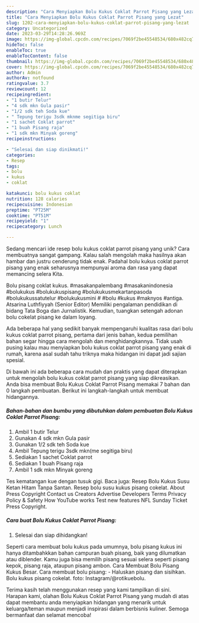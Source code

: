 ```yaml
---
description: "Cara Menyiapkan Bolu Kukus Coklat Parrot Pisang yang Lezat"
title: "Cara Menyiapkan Bolu Kukus Coklat Parrot Pisang yang Lezat"
slug: 1202-cara-menyiapkan-bolu-kukus-coklat-parrot-pisang-yang-lezat
category: Uncategorized
date: 2023-03-29T14:28:26.969Z
image: https://img-global.cpcdn.com/recipes/7069f2be45548534/680x482cq70/bolu-kukus-coklat-parrot-pisang-foto-resep-utama.jpg
hideToc: false
enableToc: true
enableTocContent: false
thumbnail: https://img-global.cpcdn.com/recipes/7069f2be45548534/680x482cq70/bolu-kukus-coklat-parrot-pisang-foto-resep-utama.jpg
cover: https://img-global.cpcdn.com/recipes/7069f2be45548534/680x482cq70/bolu-kukus-coklat-parrot-pisang-foto-resep-utama.jpg
author: Admin
authorAv: notfound
ratingvalue: 3.7
reviewcount: 12
recipeingredient:
- "1 butir Telur"
- "4 sdk mkn Gula pasir"
- "1/2 sdk teh Soda kue"
- " Tepung terigu 3sdk mknme segitiga biru"
- "1 sachet Coklat parrot"
- "1 buah Pisang raja"
- "1 sdk mkn Minyak goreng"
recipeinstructions:

- "Selesai dan siap dinikmati!"
categories:
- Resep
tags:
- bolu
- kukus
- coklat

katakunci: bolu kukus coklat 
nutrition: 128 calories
recipecuisine: Indonesian
preptime: "PT25M"
cooktime: "PT51M"
recipeyield: "1"
recipecategory: Lunch

---
```





Sedang mencari ide resep bolu kukus coklat parrot pisang yang unik? Cara membuatnya sangat gampang. Kalau salah mengolah maka hasilnya akan hambar dan justru cenderung tidak enak. Padahal bolu kukus coklat parrot pisang yang enak seharusnya mempunyai aroma dan rasa yang dapat memancing selera Kita.





Bolu pisang coklat kukus. #masakanpalembang #masakanindonesia #bolukukus #bolukukuspisang #bolukukusmekartanpasoda #bolukukussatutelur #bolukukusmini # #bolu #kukus #maknyos #antiga. Atsarina Luthfiyyah (Senior Editor) Memiliki pengalaman pendidikan di bidang Tata Boga dan Jurnalistik. Kemudian, tuangkan setengah adonan bolu cokelat pisang ke dalam loyang.

Ada beberapa hal yang sedikit banyak mempengaruhi kualitas rasa dari bolu kukus coklat parrot pisang, pertama dari jenis bahan, kedua pemilihan bahan segar hingga cara mengolah dan menghidangkannya. Tidak usah pusing kalau mau menyiapkan bolu kukus coklat parrot pisang yang enak di rumah, karena asal sudah tahu triknya maka hidangan ini dapat jadi sajian spesial.






Di bawah ini ada beberapa cara mudah dan praktis yang dapat diterapkan untuk mengolah bolu kukus coklat parrot pisang yang siap dikreasikan. Anda bisa membuat Bolu Kukus Coklat Parrot Pisang memakai 7 bahan dan 0 langkah pembuatan. Berikut ini langkah-langkah untuk membuat hidangannya.

<!--inarticleads1-->

##### Bahan-bahan dan bumbu yang dibutuhkan dalam pembuatan Bolu Kukus Coklat Parrot Pisang:

1. Ambil 1 butir Telur
1. Gunakan 4 sdk mkn Gula pasir
1. Gunakan 1/2 sdk teh Soda kue
1. Ambil  Tepung terigu 3sdk mkn(me segitiga biru)
1. Sediakan 1 sachet Coklat parrot
1. Sediakan 1 buah Pisang raja
1. Ambil 1 sdk mkn Minyak goreng


Tes kematangan kue dengan tusuk gigi. Baca juga: Resep Bolu Kukus Susu Ketan Hitam Tanpa Santan. Resep bolu susu kukus pisang cokelat. About Press Copyright Contact us Creators Advertise Developers Terms Privacy Policy &amp; Safety How YouTube works Test new features NFL Sunday Ticket Press Copyright. 

<!--inarticleads2-->

##### Cara buat Bolu Kukus Coklat Parrot Pisang:


1. Selesai dan siap dihidangkan!

Seperti cara membuat bolu kukus pada umumnya, bolu pisang kukus ini hanya ditambahkkan bahan campuran buah pisang, baik yang dilumatkan atau diblender. Kamu juga bisa memilih pisang sesuai selera seperti pisang kepok, pisang raja, ataupun pisang ambon. Cara Membuat Bolu Pisang Kukus Besar. Cara membuat bolu pisang: - Haluskan pisang dan sisihkan. Bolu kukus pisang cokelat. foto: Instagram/@rotikuebolu. 

Terima kasih telah menggunakan resep yang kami tampilkan di sini. Harapan kami, olahan Bolu Kukus Coklat Parrot Pisang yang mudah di atas dapat membantu anda menyiapkan hidangan yang menarik untuk keluarga/teman maupun menjadi inspirasi dalam berbisnis kuliner. Semoga bermanfaat dan selamat mencoba!

